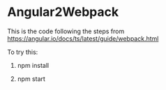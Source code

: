 # Angular2Webpack

This is the code following the steps from https://angular.io/docs/ts/latest/guide/webpack.html

To try this:

1. npm install

2. npm start
